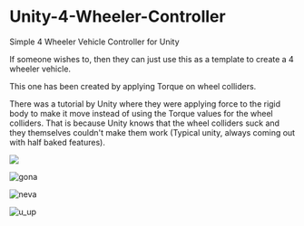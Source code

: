 # Unity-4-Wheeler-Controller
Simple 4 Wheeler Vehicle Controller for Unity



If someone wishes to, then they can just use this as a template to create a 4 wheeler vehicle.

This one has been created by applying Torque on wheel colliders.

There was a tutorial by Unity where they were applying force to the rigid body to make it move instead of using the Torque values for the wheel colliders. That is because Unity knows that the wheel colliders suck and they themselves couldn't make them work (Typical unity, always coming out with half baked features).

![](C:\Users\Shraeyas\Documents\Unity-4-Wheeler-Controller\Images\give.png)

![gona](C:\Users\Shraeyas\Documents\Unity-4-Wheeler-Controller\Images\gona.png)

![neva](C:\Users\Shraeyas\Documents\Unity-4-Wheeler-Controller\Images\neva.png)

![u_up](C:\Users\Shraeyas\Documents\Unity-4-Wheeler-Controller\Images\u_up.png)